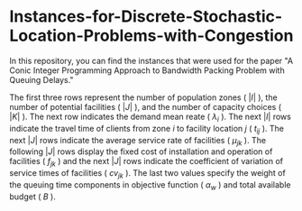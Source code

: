 # Instances-for-Discrete-Stochastic-Location-Problems-with-Congestion

In this repository, you can find the instances that were used for the paper "A Conic Integer Programming Approach to Bandwidth Packing Problem with Queuing Delays."

The first three rows represent the number of population zones ( $|I|$ ), the number of potential facilities ( $|J|$ ), and the number of capacity choices ( $|K|$ ). The next row indicates the demand mean reate ( $\lambda_i$ ). The next $|I|$ rows indicate the travel time of clients from zone $i$ to facility location $j$ ( $t_{ij}$ ). The next $|J|$ rows indicate the average service rate of facilities ( $\mu_{jk}$ ). The following $|J|$ rows display the fixed cost of installation and operation of facilities ( $f_{jk}$ ) and the next $|J|$ rows indicate the coefficient of variation of service times of facilities ( $cv_{jk}$ ). The last two values specify the weight of the queuing time components in objective function ( $\alpha_w$ ) and total available budget ( $B$ ). 
